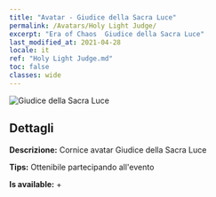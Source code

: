 ```yaml
---
title: "Avatar - Giudice della Sacra Luce"
permalink: /Avatars/Holy Light Judge/
excerpt: "Era of Chaos  Giudice della Sacra Luce"
last_modified_at: 2021-04-28
locale: it
ref: "Holy Light Judge.md"
toc: false
classes: wide
---
```

 ![Giudice della Sacra Luce](/images/a/avatarFrame_51.png)

## Dettagli

 **Descrizione:** Cornice avatar Giudice della Sacra Luce 

 **Tips:** Ottenibile partecipando all'evento 

 **Is available:**  + 

